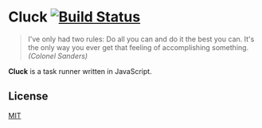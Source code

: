 # Cluck [![Build Status](https://travis-ci.org/arpinum-oss/cluck.svg?branch=master)](https://travis-ci.org/arpinum-oss/cluck)

> I've only had two rules: Do all you can and do it the best you can. It's the only way you ever get that feeling of accomplishing something.
> <cite>(Colonel Sanders)</cite>

**Cluck** is a task runner written in JavaScript.

## License

[MIT](LICENSE)
